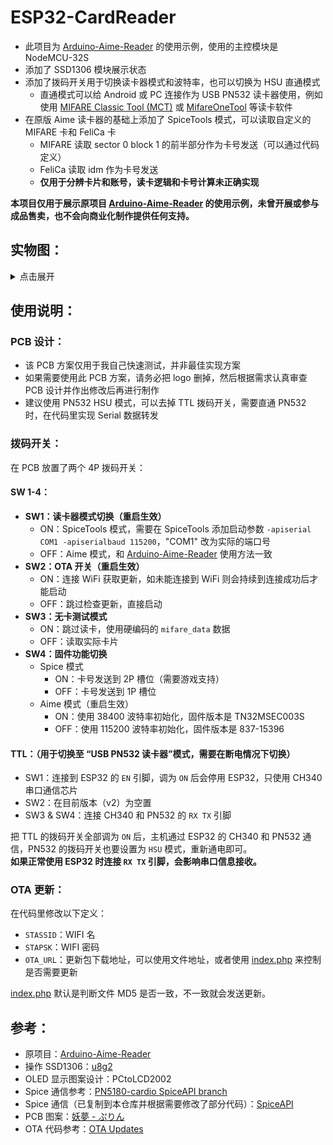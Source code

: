 # ESP32-CardReader

- 此项目为 [Arduino-Aime-Reader](https://github.com/Sucareto/Arduino-Aime-Reader) 的使用示例，使用的主控模块是 NodeMCU-32S
- 添加了 SSD1306 模块展示状态
- 添加了拨码开关用于切换读卡器模式和波特率，也可以切换为 HSU 直通模式
  - 直通模式可以给 Android 或 PC 连接作为 USB PN532 读卡器使用，例如使用 [MIFARE Classic Tool (MCT)](https://github.com/ikarus23/MifareClassicTool) 或 [MifareOneTool](https://github.com/xcicode/MifareOneTool) 等读卡软件
- 在原版 Aime 读卡器的基础上添加了 SpiceTools 模式，可以读取自定义的 MIFARE 卡和 FeliCa 卡
  - MIFARE 读取 sector 0 block 1 的前半部分作为卡号发送（可以通过代码定义）
  - FeliCa 读取 idm 作为卡号发送
  - **仅用于分辨卡片和账号，读卡逻辑和卡号计算未正确实现**

**本项目仅用于展示原项目 [Arduino-Aime-Reader](https://github.com/Sucareto/Arduino-Aime-Reader) 的使用示例，未曾开展或参与成品售卖，也不会向商业化制作提供任何支持。**


## 实物图：
<details><summary>点击展开</summary>
  
![读卡器](https://user-images.githubusercontent.com/28331534/170975617-4c0de22a-8daa-4263-a6b7-a09e974af1d3.jpg)
![拨码开关](https://user-images.githubusercontent.com/28331534/170975647-94706142-f535-4d15-8fc0-86bf5a60257b.jpg)

https://user-images.githubusercontent.com/28331534/170975661-137f3474-f61a-4a4d-8ec2-b13b3c165761.mp4

</details>

## 使用说明：

### PCB 设计：
- 该 PCB 方案仅用于我自己快速测试，并非最佳实现方案
- 如果需要使用此 PCB 方案，请务必把 logo 删掉，然后根据需求认真审查 PCB 设计并作出修改后再进行制作
- 建议使用 PN532 HSU 模式，可以去掉 TTL 拨码开关，需要直通 PN532 时，在代码里实现 Serial 数据转发


### 拨码开关：
在 PCB 放置了两个 4P 拨码开关：

#### SW 1-4：
- **SW1：读卡器模式切换（重启生效）**
  - ON：SpiceTools 模式，需要在 SpiceTools 添加启动参数 `-apiserial COM1 -apiserialbaud 115200`，"COM1" 改为实际的端口号
  - OFF：Aime 模式，和 [Arduino-Aime-Reader](https://github.com/Sucareto/Arduino-Aime-Reader) 使用方法一致
- **SW2：OTA 开关（重启生效）**
  - ON：连接 WiFi 获取更新，如未能连接到 WiFi 则会持续到连接成功后才能启动
  - OFF：跳过检查更新，直接启动
- **SW3：无卡测试模式**
  - ON：跳过读卡，使用硬编码的 `mifare_data` 数据
  - OFF：读取实际卡片
- **SW4：固件功能切换**
  - Spice 模式
    - ON：卡号发送到 2P 槽位（需要游戏支持）
    - OFF：卡号发送到 1P 槽位
  - Aime 模式（重启生效）
    - ON：使用 38400 波特率初始化，固件版本是 TN32MSEC003S
    - OFF：使用 115200 波特率初始化，固件版本是 837-15396

#### TTL：（用于切换至 “USB PN532 读卡器”模式，需要在断电情况下切换）
- SW1：连接到 ESP32 的 `EN` 引脚，调为 `ON` 后会停用 ESP32，只使用 CH340 串口通信芯片
- SW2：在目前版本（v2）为空置
- SW3 & SW4：连接 CH340 和 PN532 的 `RX TX` 引脚

把 TTL 的拨码开关全部调为 `ON` 后，主机通过 ESP32 的 CH340 和 PN532 通信，PN532 的拨码开关也要设置为 `HSU` 模式，重新通电即可。  
**如果正常使用 ESP32 时连接 `RX TX` 引脚，会影响串口信息接收。**  


### OTA 更新：
在代码里修改以下定义：
- `STASSID`：WIFI 名
- `STAPSK`：WIFI 密码
- `OTA_URL`：更新包下载地址，可以使用文件地址，或者使用 [index.php](OTA/index.php) 来控制是否需要更新

[index.php](OTA/index.php) 默认是判断文件 MD5 是否一致，不一致就会发送更新。

## 参考：

- 原项目：[Arduino-Aime-Reader](https://github.com/Sucareto/Arduino-Aime-Reader)
- 操作 SSD1306：[u8g2](https://github.com/olikraus/u8g2)
- OLED 显示图案设计：PCtoLCD2002
- Spice 通信参考：[PN5180-cardio SpiceAPI branch](https://github.com/CrazyRedMachine/PN5180-cardio/tree/SpiceAPI)
- Spice 通信（已复制到本仓库并根据需要修改了部分代码）：[SpiceAPI](https://github.com/spicetools/spicetools/tree/master/api/resources/arduino)
- PCB 图案：[妖夢 - ぷりん](https://www.pixiv.net/artworks/87578487)
- OTA 代码参考：[OTA Updates](https://arduino-esp8266.readthedocs.io/en/latest/ota_updates/readme.html#http-server)

